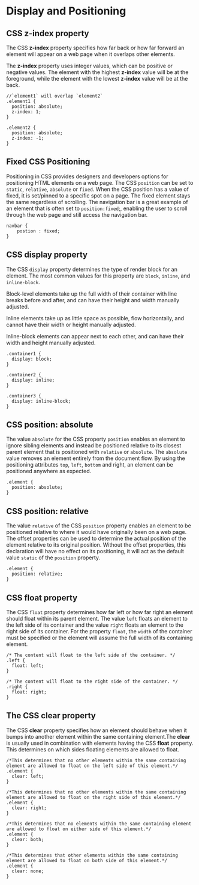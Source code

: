 # Display and Positioning
## CSS z-index property
The CSS **z-index** property specifies how far back or how far forward an element will appear on a web page when it overlaps other elements.

The **z-index** property uses integer values, which can be positive or negative values. The element with the highest **z-index** value will be at the foreground, while the element with the lowest **z-index** value will be at the back.
```
//`element1` will overlap `element2`
.element1 {
  position: absolute;
  z-index: 1;
}

.element2 {
  position: absolute;
  z-index: -1;
}
```
## Fixed CSS Positioning
Positioning in CSS provides designers and developers options for positioning HTML elements on a web page. The CSS `position` can be set to `static`, `relative`, `absolute` or `fixed`. When the CSS position has a value of fixed, it is set/pinned to a specific spot on a page. The fixed element stays the same regardless of scrolling. The navigation bar is a great example of an element that is often set to `position:fixed`;, enabling the user to scroll through the web page and still access the navigation bar.
```
navbar {
    postion : fixed;
}
```
## CSS display property
The CSS `display` property determines the type of render block for an element. The most common values for this property are `block`, `inline`, and `inline-block`.

Block-level elements take up the full width of their container with line breaks before and after, and can have their height and width manually adjusted.

Inline elements take up as little space as possible, flow horizontally, and cannot have their width or height manually adjusted.

Inline-block elements can appear next to each other, and can have their width and height manually adjusted.
```
.container1 {
  display: block;
}

.container2 {
  display: inline;
}

.container3 {
  display: inline-block;
}
```
## CSS position: absolute
The value `absolute` for the CSS property `position` enables an element to ignore sibling elements and instead be positioned relative to its closest parent element that is positioned with `relative` or `absolute`. The `absolute` value removes an element entirely from the document flow. By using the positioning attributes `top`, `left`, `bottom` and right, an element can be positioned anywhere as expected.
```
.element {
  position: absolute;
}
```
## CSS position: relative
The value `relative` of the CSS `position` property enables an element to be positioned relative to where it would have originally been on a web page. The offset properties can be used to determine the actual position of the element relative to its original position. Without the offset properties, this declaration will have no effect on its positioning, it will act as the default value `static` of the `position` property.
```
.element {
  position: relative;
}
```
## CSS float property
The CSS `float` property determines how far left or how far right an element should float within its parent element. The value `left` floats an element to the left side of its container and the value `right` floats an element to the right side of its container. For the property `float`, the `width` of the container must be specified or the element will assume the full width of its containing element.
```
/* The content will float to the left side of the container. */
.left {
  float: left;
}

/* The content will float to the right side of the container. */
.right {
  float: right;
}
```
## The CSS clear property
The CSS **clear** property specifies how an element should behave when it bumps into another element within the same containing element.The **clear** is usually used in combination with elements having the CSS **float** property. This determines on which sides floating elements are allowed to float.

```
/*This determines that no other elements within the same containing element are allowed to float on the left side of this element.*/
.element {
  clear: left;
}

/*This determines that no other elements within the same containing element are allowed to float on the right side of this element.*/
.element {
  clear: right;
}

/*This determines that no elements within the same containing element are allowed to float on either side of this element.*/
.element {
  clear: both;
}

/*This determines that other elements within the same containing element are allowed to float on both side of this element.*/
.element {
  clear: none;
}
```
